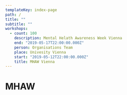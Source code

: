 ```yaml
---
templateKey: index-page
path: /
title: ""
subtitle: ""
workshops:
  - count: 100
    description: Mental Helath Awareness Week Vienna
    end: "2019-05-17T22:00:00.000Z"
    person: Organisations Team
    place: Univesity Vienna
    start: "2019-05-12T22:00:00.000Z"
    title: MHAW Vienna
---
```


# MHAW
